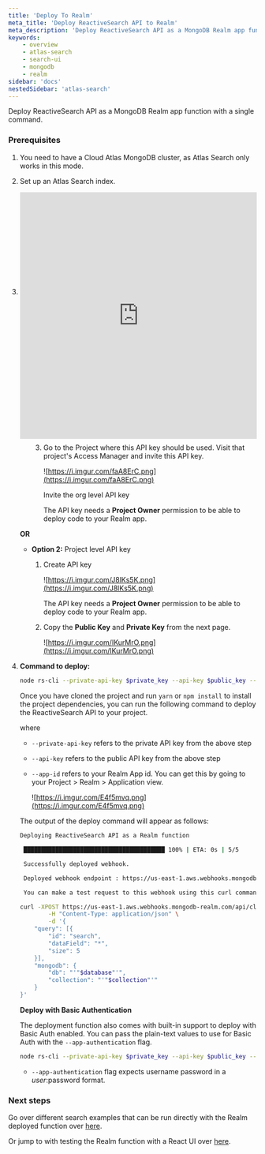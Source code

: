```yaml
---
title: 'Deploy To Realm'
meta_title: 'Deploy ReactiveSearch API to Realm'
meta_description: 'Deploy ReactiveSearch API as a MongoDB Realm app function with a single command.'
keywords:
    - overview
    - atlas-search
    - search-ui
    - mongodb
    - realm
sidebar: 'docs'
nestedSidebar: 'atlas-search'
---
```


Deploy ReactiveSearch API as a MongoDB Realm app function with a single command.

### Prerequisites

1. You need to have a Cloud Atlas MongoDB cluster, as Atlas Search only works in this mode.
2. Set up an Atlas Search index.

    <div style="position: relative; padding-bottom: 37.42138364779875%; height: 0;"><iframe src="https://www.loom.com/embed/f36136d4d18c4181b491e1e5cc076c73" frameborder="0" webkitallowfullscreen mozallowfullscreen allowfullscreen style="position: absolute; top: 0; left: 0; width: 100%; height: 500px;"></iframe></div>

3. You need to create an API key.
    
    There are two options for creating an API key in Atlas Cloud. You can either start with an Organization level API key and add that to your project or directly create a project level API key.
    
    - **Option 1:** Organization level API key
        1. Create API key
            
            ![https://i.imgur.com/O4B6Tco.png](https://i.imgur.com/O4B6Tco.png)
            
            **Organization Member** permission is sufficient.
            
        
        1. Copy the **Public Key** and **Private Key** from the next page.
            
            ![https://i.imgur.com/y4Z9uaU.png](https://i.imgur.com/y4Z9uaU.png)
            
        
        1. Go to the Project where this API key should be used. Visit that project's Access Manager and invite this API key.
            
            ![https://i.imgur.com/faA8ErC.png](https://i.imgur.com/faA8ErC.png)
            
            Invite the org level API key
            
            The API key needs a **Project Owner** permission to be able to deploy code to your Realm app.
            
    
    **OR**
    
    - **Option 2:** Project level API key
        1. Create API key
            
            ![https://i.imgur.com/J8lKs5K.png](https://i.imgur.com/J8lKs5K.png)
            
            The API key needs a **Project Owner** permission to be able to deploy code to your Realm app.
            
        
        1. Copy the **Public Key** and **Private Key** from the next page.
            
            ![https://i.imgur.com/IKurMrO.png](https://i.imgur.com/IKurMrO.png)
            
    
3. **Command to deploy:**
    
    ```bash
    node rs-cli --private-api-key $private_key --api-key $public_key --app-id $app_id
    ```
    
    Once you have cloned the project and run `yarn` or `npm install` to install the project dependencies, you can run the following command to deploy the ReactiveSearch API to your project.
    
    where
    
    - `--private-api-key` refers to the private API key from the above step
    - `--api-key` refers to the public API key from the above step
    - `--app-id` refers to your Realm App id. You can get this by going to your Project > Realm > Application view.
        
        ![https://i.imgur.com/E4f5mvq.png](https://i.imgur.com/E4f5mvq.png)
    
    The output of the deploy command will appear as follows:
    
    ```bash
    Deploying ReactiveSearch API as a Realm function
    
     ████████████████████████████████████████ 100% | ETA: 0s | 5/5
    
     Successfully deployed webhook.
    
     Deployed webhook endpoint : https://us-east-1.aws.webhooks.mongodb-realm.com/api/client/v2.0/app/application-3-jrkwf/service/http_endpoint/incoming_webhook/reactivesearch
    
     You can make a test request to this webhook using this curl command
    
    curl -XPOST https://us-east-1.aws.webhooks.mongodb-realm.com/api/client/v2.0/app/application-3-jrkwf/service/http_endpoint/incoming_webhook/reactivesearch  \
            -H "Content-Type: application/json" \
            -d '{
    	"query": [{
    		"id": "search",
    		"dataField": "*",
    		"size": 5
    	}],
    	"mongodb": {
    		"db": "'"$database"'",
    		"collection": "'"$collection"'"
    	}
    }'
    ```
    
    **Deploy with Basic Authentication**
    
    The deployment function also comes with built-in support to deploy with Basic Auth enabled. You can pass the plain-text values to use for Basic Auth with the `--app-authentication` flag.
    
    ```bash
    node rs-cli --private-api-key $private_key --api-key $public_key --app-id $app_id --app-authentication my-user:my-password
    ```
    
    - `--app-authentication` flag expects username password in a $user:$password format.


### Next steps

Go over different search examples that can be run directly with the Realm deployed function over [here](/docs/reactivesearch/atlas-search/search-examples/).

Or jump to with testing the Realm function with a React UI over [here](/docs/reactivesearch/atlas-search/test-with-ui/).